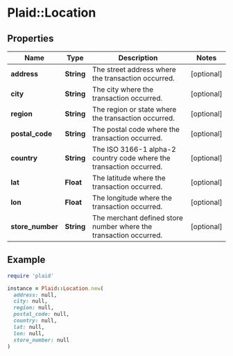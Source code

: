 # Plaid::Location

## Properties

| Name | Type | Description | Notes |
| ---- | ---- | ----------- | ----- |
| **address** | **String** | The street address where the transaction occurred. | [optional] |
| **city** | **String** | The city where the transaction occurred. | [optional] |
| **region** | **String** | The region or state where the transaction occurred. | [optional] |
| **postal_code** | **String** | The postal code where the transaction occurred. | [optional] |
| **country** | **String** | The ISO 3166-1 alpha-2 country code where the transaction occurred. | [optional] |
| **lat** | **Float** | The latitude where the transaction occurred. | [optional] |
| **lon** | **Float** | The longitude where the transaction occurred. | [optional] |
| **store_number** | **String** | The merchant defined store number where the transaction occurred. | [optional] |

## Example

```ruby
require 'plaid'

instance = Plaid::Location.new(
  address: null,
  city: null,
  region: null,
  postal_code: null,
  country: null,
  lat: null,
  lon: null,
  store_number: null
)
```

